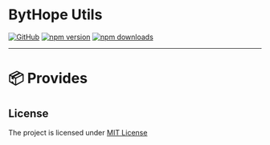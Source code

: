 # BytHope Utils

[![GitHub](https://img.shields.io/github/license/bythope/bythope?style=for-the-badge)](https://github.com/bythope/bythope/blob/main/LICENSE)
[![npm version](https://img.shields.io/npm/v/@bythope/utils?color=teal&label=VERSION&style=for-the-badge)](https://www.npmjs.com/package/@bythope/utils)
[![npm downloads](https://img.shields.io/npm/dw/@bythope/utils?label=downloads&style=for-the-badge)](https://www.npmjs.com/package/@bythope/utils)

---
# 📦 Provides

## License
The project is licensed under [MIT License](https://github.com/bythope/bythope/blob/main/LICENSE)